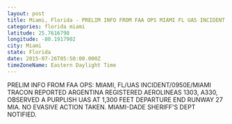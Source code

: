 ```yaml
---
layout: post
title: Miami, Florida - PRELIM INFO FROM FAA OPS MIAMI FL UAS INCIDENT 0950E MIAMI TRACON REPORTED ARGENTINA REGISTERED
categories: florida miami
latitude: 25.7616798
longitude: -80.1917902
city: Miami
state: Florida
date: 2015-07-26T05:50:00.000Z
timeZoneName: Eastern Daylight Time
---
```


PRELIM INFO FROM FAA OPS: MIAMI, FL/UAS INCIDENT/0950E/MIAMI TRACON REPORTED ARGENTINA REGISTERED AEROLINEAS 1303, A330, OBSERVED A PURPLISH UAS AT 1,300 FEET DEPARTURE END RUNWAY 27 MIA. NO EVASIVE ACTION TAKEN. MIAMI-DADE SHERIFF'S DEPT NOTIFIED. 